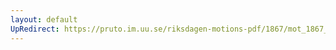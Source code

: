 ```yaml
---
layout: default
UpRedirect: https://pruto.im.uu.se/riksdagen-motions-pdf/1867/mot_1867__ak__88.pdf
---
```

